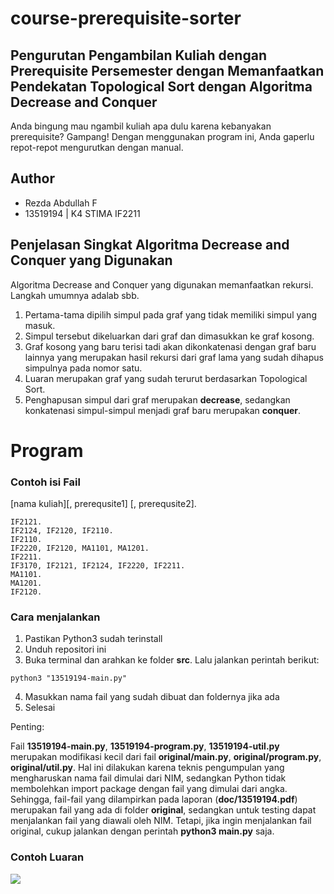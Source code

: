 # course-prerequisite-sorter

## Pengurutan Pengambilan Kuliah dengan Prerequisite Persemester dengan Memanfaatkan Pendekatan Topological Sort dengan Algoritma Decrease and Conquer

Anda bingung mau ngambil kuliah apa dulu karena kebanyakan prerequisite? Gampang! Dengan menggunakan program ini, Anda gaperlu repot-repot mengurutkan dengan manual.

## Author

- Rezda Abdullah F
- 13519194 | K4 STIMA IF2211

## Penjelasan Singkat Algoritma Decrease and Conquer yang Digunakan

Algoritma Decrease and Conquer yang digunakan memanfaatkan rekursi. Langkah umumnya adalab sbb.
1. Pertama-tama dipilih simpul pada graf yang tidak memiliki simpul yang masuk.
2. Simpul tersebut dikeluarkan dari graf dan dimasukkan ke graf kosong.
3. Graf kosong yang baru terisi tadi akan dikonkatenasi dengan graf baru lainnya yang merupakan hasil rekursi dari graf lama yang sudah dihapus simpulnya pada nomor satu.
4. Luaran merupakan graf yang sudah terurut berdasarkan Topological Sort.
5. Penghapusan simpul dari graf merupakan **decrease**, sedangkan konkatenasi simpul-simpul menjadi graf baru merupakan **conquer**.

# Program

### Contoh isi Fail

[nama kuliah][, prerequsite1] [, prerequsite2].

```
IF2121.
IF2124, IF2120, IF2110.
IF2110.
IF2220, IF2120, MA1101, MA1201.
IF2211.
IF3170, IF2121, IF2124, IF2220, IF2211.
MA1101.
MA1201.
IF2120.

```

### Cara menjalankan

1. Pastikan Python3 sudah terinstall
2. Unduh repositori ini
3. Buka terminal dan arahkan ke folder **src**. Lalu jalankan perintah berikut:

```
python3 "13519194-main.py"
```

4. Masukkan nama fail yang sudah dibuat dan foldernya jika ada
5. Selesai

Penting:

Fail **13519194-main.py**, **13519194-program.py**, **13519194-util.py** merupakan modifikasi kecil dari fail **original/main.py**, **original/program.py**, **original/util.py**.
Hal ini dilakukan karena teknis pengumpulan yang mengharuskan nama fail dimulai dari NIM, sedangkan Python tidak membolehkan import package dengan fail yang dimulai dari angka.
Sehingga, fail-fail yang dilampirkan pada laporan (**doc/13519194.pdf**) merupakan fail yang ada di folder **original**, sedangkan untuk testing dapat menjalankan fail yang diawali oleh NIM.
Tetapi, jika ingin menjalankan fail original, cukup jalankan dengan perintah **python3 main.py** saja.

### Contoh Luaran

![](https://image.prntscr.com/image/2Hsoi0FURc25DdoZmJD1Ig.png)
